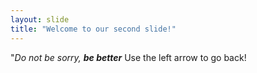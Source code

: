 ```yaml
---
layout: slide
title: "Welcome to our second slide!"
---
```

"_Do not be sorry, **be better**_
Use the left arrow to go back!
